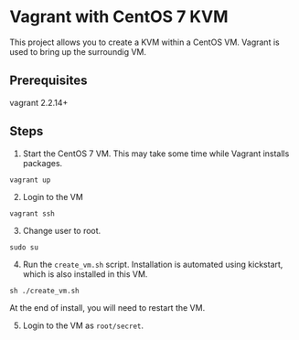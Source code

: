 # Vagrant with CentOS 7 KVM

This project allows you to create a KVM within a CentOS VM. Vagrant is used to bring up the surroundig VM.

## Prerequisites

vagrant 2.2.14+

## Steps

1. Start the CentOS 7 VM. This may take some time while Vagrant installs packages.

```
vagrant up
```

2. Login to the VM

```
vagrant ssh
```

3. Change user to root.

```
sudo su
```

4. Run the `create_vm.sh` script. Installation is automated using kickstart, which is also installed in this VM.

```
sh ./create_vm.sh
```

At the end of install, you will need to restart the VM.

5. Login to the VM as `root/secret`.

